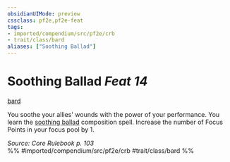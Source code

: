 ```yaml
---
obsidianUIMode: preview
cssclass: pf2e,pf2e-feat
tags:
- imported/compendium/src/pf2e/crb
- trait/class/bard
aliases: ["Soothing Ballad"]
---
```

# Soothing Ballad  *Feat 14*  
[bard](rules/traits/bard.md)  


You soothe your allies' wounds with the power of your performance. You learn the [soothing ballad](../spells/soothing-ballad.md) composition spell. Increase the number of Focus Points in your focus pool by 1.

*Source: Core Rulebook p. 103*  
%% #imported/compendium/src/pf2e/crb #trait/class/bard %%